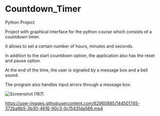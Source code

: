 # Countdown_Timer
Python Project

Project with graphical interface for the python course which consists of a countdown timer.

It allows to set a certain number of hours, minutes and seconds.

In addition to the start countdown option, the application also has the reset and pause option.

At the end of the time, the user is signaled by a message box and a bell sound.

The program also handles input errors through a message box.


![Screenshot (167)](https://user-images.githubusercontent.com/62960885/144499687-860e84f4-450c-42b1-b85a-5fe719cb922f.png)




https://user-images.githubusercontent.com/62960885/144501745-372ba6b5-3b30-4616-90c3-0c15431da566.mp4


